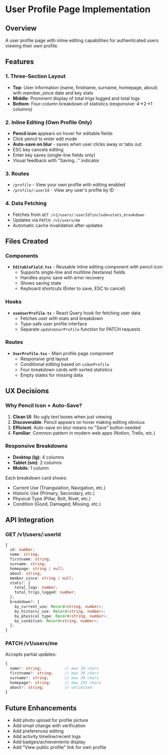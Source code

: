 # User Profile Page Implementation

## Overview
A user profile page with inline editing capabilities for authenticated users viewing their own profile.

## Features

### 1. Three-Section Layout
- **Top**: User information (name, firstname, surname, homepage, about) with member_since date and key stats
- **Middle**: Prominent display of total trigs logged and total logs
- **Bottom**: Four-column breakdown of statistics (responsive: 4→2→1 columns)

### 2. Inline Editing (Own Profile Only)
- **Pencil icon** appears on hover for editable fields
- Click pencil to enter edit mode
- **Auto-save on blur** - saves when user clicks away or tabs out
- ESC key cancels editing
- Enter key saves (single-line fields only)
- Visual feedback with "Saving..." indicator

### 3. Routes
- `/profile` - View your own profile with editing enabled
- `/profile/:userId` - View any user's profile by ID

### 4. Data Fetching
- Fetches from `GET /v1/users/:userId?include=stats,breakdown`
- Updates via `PATCH /v1/users/me`
- Automatic cache invalidation after updates

## Files Created

### Components
- **`EditableField.tsx`** - Reusable inline editing component with pencil icon
  - Supports single-line and multiline (textarea) fields
  - Handles async save with error recovery
  - Shows saving state
  - Keyboard shortcuts (Enter to save, ESC to cancel)

### Hooks
- **`useUserProfile.ts`** - React Query hook for fetching user data
  - Fetches user with stats and breakdown
  - Type-safe user profile interface
  - Separate `updateUserProfile` function for PATCH requests

### Routes
- **`UserProfile.tsx`** - Main profile page component
  - Responsive grid layout
  - Conditional editing based on `isOwnProfile`
  - Four breakdown cards with sorted statistics
  - Empty states for missing data

## UX Decisions

### Why Pencil Icon + Auto-Save?
1. **Clean UI**: No ugly text boxes when just viewing
2. **Discoverable**: Pencil appears on hover making editing obvious
3. **Efficient**: Auto-save on blur means no "Save" button needed
4. **Familiar**: Common pattern in modern web apps (Notion, Trello, etc.)

### Responsive Breakdowns
- **Desktop (lg)**: 4 columns
- **Tablet (sm)**: 2 columns
- **Mobile**: 1 column

Each breakdown card shows:
- Current Use (Triangulation, Navigation, etc.)
- Historic Use (Primary, Secondary, etc.)
- Physical Type (Pillar, Bolt, Rivet, etc.)
- Condition (Good, Damaged, Missing, etc.)

## API Integration

### GET /v1/users/:userId
```typescript
{
  id: number;
  name: string;
  firstname: string;
  surname: string;
  homepage: string | null;
  about: string;
  member_since: string | null;
  stats?: {
    total_logs: number;
    total_trigs_logged: number;
  };
  breakdown?: {
    by_current_use: Record<string, number>;
    by_historic_use: Record<string, number>;
    by_physical_type: Record<string, number>;
    by_condition: Record<string, number>;
  };
}
```

### PATCH /v1/users/me
Accepts partial updates:
```typescript
{
  name?: string;          // max 30 chars
  firstname?: string;     // max 30 chars
  surname?: string;       // max 30 chars
  homepage?: string;      // max 255 chars
  about?: string;         // unlimited
}
```

## Future Enhancements
- Add photo upload for profile picture
- Add email change with verification
- Add preferences editing
- Add activity timeline/recent logs
- Add badges/achievements display
- Add "View public profile" link for own profile

